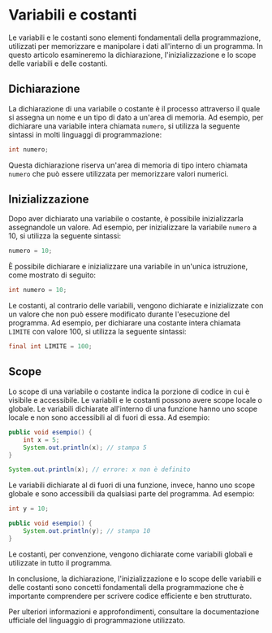 # Variabili e costanti

Le variabili e le costanti sono elementi fondamentali della programmazione, utilizzati per memorizzare e manipolare i dati all'interno di un programma. In questo articolo esamineremo la dichiarazione, l'inizializzazione e lo scope delle variabili e delle costanti.

## Dichiarazione

La dichiarazione di una variabile o costante è il processo attraverso il quale si assegna un nome e un tipo di dato a un'area di memoria. Ad esempio, per dichiarare una variabile intera chiamata `numero`, si utilizza la seguente sintassi in molti linguaggi di programmazione:

```java
int numero;
```

Questa dichiarazione riserva un'area di memoria di tipo intero chiamata `numero` che può essere utilizzata per memorizzare valori numerici.

## Inizializzazione

Dopo aver dichiarato una variabile o costante, è possibile inizializzarla assegnandole un valore. Ad esempio, per inizializzare la variabile `numero` a 10, si utilizza la seguente sintassi:

```java
numero = 10;
```

È possibile dichiarare e inizializzare una variabile in un'unica istruzione, come mostrato di seguito:

```java
int numero = 10;
```

Le costanti, al contrario delle variabili, vengono dichiarate e inizializzate con un valore che non può essere modificato durante l'esecuzione del programma. Ad esempio, per dichiarare una costante intera chiamata `LIMITE` con valore 100, si utilizza la seguente sintassi:

```java
final int LIMITE = 100;
```

## Scope

Lo scope di una variabile o costante indica la porzione di codice in cui è visibile e accessibile. Le variabili e le costanti possono avere scope locale o globale. Le variabili dichiarate all'interno di una funzione hanno uno scope locale e non sono accessibili al di fuori di essa. Ad esempio:

```java
public void esempio() {
    int x = 5;
    System.out.println(x); // stampa 5
}

System.out.println(x); // errore: x non è definito
```

Le variabili dichiarate al di fuori di una funzione, invece, hanno uno scope globale e sono accessibili da qualsiasi parte del programma. Ad esempio:

```java
int y = 10;

public void esempio() {
    System.out.println(y); // stampa 10
}
```

Le costanti, per convenzione, vengono dichiarate come variabili globali e utilizzate in tutto il programma.

In conclusione, la dichiarazione, l'inizializzazione e lo scope delle variabili e delle costanti sono concetti fondamentali della programmazione che è importante comprendere per scrivere codice efficiente e ben strutturato.

Per ulteriori informazioni e approfondimenti, consultare la documentazione ufficiale del linguaggio di programmazione utilizzato.